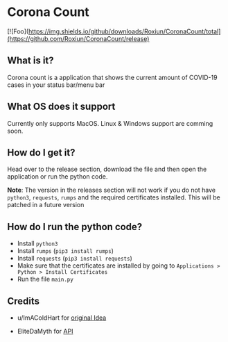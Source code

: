# Corona Count

[![Foo](https://img.shields.io/github/downloads/Roxiun/CoronaCount/total](https://github.com/Roxiun/CoronaCount/release)

## What is it?

Corona count is a application that shows the current amount of COVID-19 cases in your status bar/menu bar

## What OS does it support

Currently only supports MacOS. Linux & Windows support are comming soon.

## How do I get it?

Head over to the release section, download the file and then open the application or run the python code.

**Note**: The version in the releases section will not work if you do not have `python3`, `requests`, `rumps` and the required certificates installed. This will be patched in a future version

## How do I run the python code?

-   Install `python3`    
-   Install `rumps` (`pip3 install rumps`)
-   Install `requests` (`pip3 install requests`)
-   Make sure that the certificates are installed by going to `Applications > Python > Install Certificates`
-   Run the file `main.py`
    

## Credits

-   u/ImAColdHart for [original Idea](https://www.reddit.com/r/jailbreak/comments/fjqdx1/release_coronacount_keep_track_of_current_corona/)
    
-   EliteDaMyth for [API](https://corona.lmao.ninja/)
